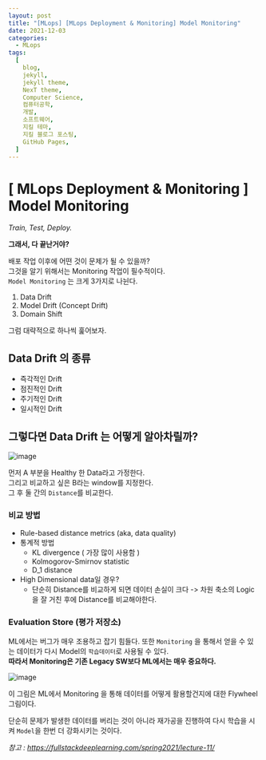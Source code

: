 ```yaml
---
layout: post
title: "[MLops] [MLops Deployment & Monitoring] Model Monitoring"
date: 2021-12-03
categories:
  - MLops
tags:
  [
    blog,
    jekyll,
    jekyll theme,
    NexT theme,
    Computer Science,
    컴퓨터공학,
    개발,
    소프트웨어,
    지킬 테마,
    지킬 블로그 포스팅,
    GitHub Pages,
  ]
---
```


# [ MLops Deployment & Monitoring ] Model Monitoring

_Train, Test, Deploy._

**그래서, 다 끝난거야?**

배포 작업 이후에 어떤 것이 문제가 될 수 있을까?
</br>그것을 알기 위해서는 Monitoring 작업이 필수적이다.
</br>
`Model Monitoring` 는 크게 3가지로 나뉜다.

1. Data Drift
2. Model Drift (Concept Drift)
3. Domain Shift

그럼 대략적으로 하나씩 훑어보자.

## Data Drift 의 종류

- 즉각적인 Drift
- 점진적인 Drift
- 주기적인 Drift
- 일시적인 Drift

## 그렇다면 Data Drift 는 어떻게 알아차릴까?

![image](https://user-images.githubusercontent.com/37402136/144604342-5ec4228d-00dd-4033-8403-fe118a14e242.png)

먼저 A 부분을 Healthy 한 Data라고 가정한다.
<br/>
그리고 비교하고 싶은 B라는 window를 지정한다.
<br>
그 후 둘 간의 `Distance`를 비교한다.

### 비교 방법

- Rule-based distance metrics (aka, data quality)
- 통계적 방법
  - KL divergence ( 가장 많이 사용함 )
  - Kolmogorov-Smirnov statistic
  - D_1 distance
- High Dimensional data일 경우?
  - 단순히 Distance를 비교하게 되면 데이터 손실이 크다
    -> 차원 축소의 Logic을 잘 거친 후에 Distance를 비교해야한다.

### Evaluation Store (평가 저장소)

ML에서는 버그가 매우 조용하고 잡기 힘들다. 또한 `Monitoring` 을 통해서 얻을 수 있는 데이터가 다시 Model의 `학습데이터`로 사용될 수 있다.
<br>
**따라서 Monitoring은 기존 Legacy SW보다 ML에서는 매우 중요하다.**

![image](https://user-images.githubusercontent.com/37402136/144604749-96cf90d6-a8fe-4484-9e8e-29064bfcf12c.png)

이 그림은 ML에서 Monitoring 을 통해 데이터를 어떻게 활용할건지에 대한 Flywheel 그림이다.

단순히 문제가 발생한 데이터를 버리는 것이 아니라 재가공을 진행하여 다시 학습을 시켜 `Model`을 한번 더 강화시키는 것이다.

_참고 : https://fullstackdeeplearning.com/spring2021/lecture-11/_
